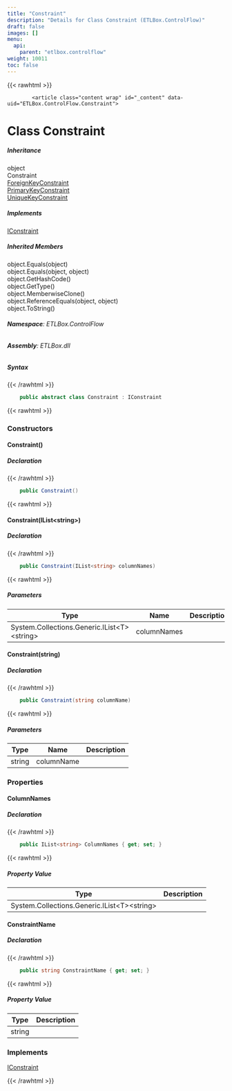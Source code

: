 ```yaml
---
title: "Constraint"
description: "Details for Class Constraint (ETLBox.ControlFlow)"
draft: false
images: []
menu:
  api:
    parent: "etlbox.controlflow"
weight: 10011
toc: false
---
```


{{< rawhtml >}}

            <article class="content wrap" id="_content" data-uid="ETLBox.ControlFlow.Constraint">
  <h1 id="ETLBox_ControlFlow_Constraint" data-uid="ETLBox.ControlFlow.Constraint" class="text-break">Class Constraint
</h1>
  <div class="markdown level0 summary"></div>
  <div class="markdown level0 conceptual"></div>
  <div class="inheritance">
    <h5>Inheritance</h5>
    <div class="level0"><span class="xref">object</span></div>
    <div class="level1"><span class="xref">Constraint</span></div>
      <div class="level2"><a class="xref" href="/api/etlbox.controlflow/foreignkeyconstraint">ForeignKeyConstraint</a></div>
      <div class="level2"><a class="xref" href="/api/etlbox.controlflow/primarykeyconstraint">PrimaryKeyConstraint</a></div>
      <div class="level2"><a class="xref" href="/api/etlbox.controlflow/uniquekeyconstraint">UniqueKeyConstraint</a></div>
  </div>
  <div class="implements">
    <h5>Implements</h5>
    <div><a class="xref" href="/api/etlbox/iconstraint">IConstraint</a></div>
  </div>
  <div class="inheritedMembers">
    <h5>Inherited Members</h5>
    <div>
      <span class="xref">object.Equals(object)</span>
    </div>
    <div>
      <span class="xref">object.Equals(object, object)</span>
    </div>
    <div>
      <span class="xref">object.GetHashCode()</span>
    </div>
    <div>
      <span class="xref">object.GetType()</span>
    </div>
    <div>
      <span class="xref">object.MemberwiseClone()</span>
    </div>
    <div>
      <span class="xref">object.ReferenceEquals(object, object)</span>
    </div>
    <div>
      <span class="xref">object.ToString()</span>
    </div>
  </div>
<h6><strong>Namespace</strong>: ETLBox.ControlFlow</h6>
  <h6><strong>Assembly</strong>: ETLBox.dll</h6>
  <h5 id="ETLBox_ControlFlow_Constraint_syntax">Syntax</h5>
{{< /rawhtml >}}

```C#
    public abstract class Constraint : IConstraint
```

{{< rawhtml >}}
  <h3 id="constructors">Constructors
</h3>
  <a id="ETLBox_ControlFlow_Constraint__ctor_" data-uid="ETLBox.ControlFlow.Constraint.#ctor*"></a>
  <h4 id="ETLBox_ControlFlow_Constraint__ctor" data-uid="ETLBox.ControlFlow.Constraint.#ctor">Constraint()</h4>
  <div class="markdown level1 summary"></div>
  <div class="markdown level1 conceptual"></div>
  <h5 class="declaration">Declaration</h5>
{{< /rawhtml >}}

```C#
    public Constraint()
```

{{< rawhtml >}}
  <a id="ETLBox_ControlFlow_Constraint__ctor_" data-uid="ETLBox.ControlFlow.Constraint.#ctor*"></a>
  <h4 id="ETLBox_ControlFlow_Constraint__ctor_System_Collections_Generic_IList_System_String__" data-uid="ETLBox.ControlFlow.Constraint.#ctor(System.Collections.Generic.IList{System.String})">Constraint(IList&lt;string&gt;)</h4>
  <div class="markdown level1 summary"></div>
  <div class="markdown level1 conceptual"></div>
  <h5 class="declaration">Declaration</h5>
{{< /rawhtml >}}

```C#
    public Constraint(IList<string> columnNames)
```

{{< rawhtml >}}
  <h5 class="parameters">Parameters</h5>
  <table class="table table-bordered table-striped table-condensed">
    <thead>
      <tr>
        <th>Type</th>
        <th>Name</th>
        <th>Description</th>
      </tr>
    </thead>
    <tbody>
      <tr>
        <td><span class="xref">System.Collections.Generic.IList&lt;T&gt;</span>&lt;<span class="xref">string</span>&gt;</td>
        <td><span class="parametername">columnNames</span></td>
        <td></td>
      </tr>
    </tbody>
  </table>
  <a id="ETLBox_ControlFlow_Constraint__ctor_" data-uid="ETLBox.ControlFlow.Constraint.#ctor*"></a>
  <h4 id="ETLBox_ControlFlow_Constraint__ctor_System_String_" data-uid="ETLBox.ControlFlow.Constraint.#ctor(System.String)">Constraint(string)</h4>
  <div class="markdown level1 summary"></div>
  <div class="markdown level1 conceptual"></div>
  <h5 class="declaration">Declaration</h5>
{{< /rawhtml >}}

```C#
    public Constraint(string columnName)
```

{{< rawhtml >}}
  <h5 class="parameters">Parameters</h5>
  <table class="table table-bordered table-striped table-condensed">
    <thead>
      <tr>
        <th>Type</th>
        <th>Name</th>
        <th>Description</th>
      </tr>
    </thead>
    <tbody>
      <tr>
        <td><span class="xref">string</span></td>
        <td><span class="parametername">columnName</span></td>
        <td></td>
      </tr>
    </tbody>
  </table>
  <h3 id="properties">Properties
</h3>
  <a id="ETLBox_ControlFlow_Constraint_ColumnNames_" data-uid="ETLBox.ControlFlow.Constraint.ColumnNames*"></a>
  <h4 id="ETLBox_ControlFlow_Constraint_ColumnNames" data-uid="ETLBox.ControlFlow.Constraint.ColumnNames">ColumnNames</h4>
  <div class="markdown level1 summary"></div>
  <div class="markdown level1 conceptual"></div>
  <h5 class="declaration">Declaration</h5>
{{< /rawhtml >}}

```C#
    public IList<string> ColumnNames { get; set; }
```

{{< rawhtml >}}
  <h5 class="propertyValue">Property Value</h5>
  <table class="table table-bordered table-striped table-condensed">
    <thead>
      <tr>
        <th>Type</th>
        <th>Description</th>
      </tr>
    </thead>
    <tbody>
      <tr>
        <td><span class="xref">System.Collections.Generic.IList&lt;T&gt;</span>&lt;<span class="xref">string</span>&gt;</td>
        <td></td>
      </tr>
    </tbody>
  </table>
  <a id="ETLBox_ControlFlow_Constraint_ConstraintName_" data-uid="ETLBox.ControlFlow.Constraint.ConstraintName*"></a>
  <h4 id="ETLBox_ControlFlow_Constraint_ConstraintName" data-uid="ETLBox.ControlFlow.Constraint.ConstraintName">ConstraintName</h4>
  <div class="markdown level1 summary"></div>
  <div class="markdown level1 conceptual"></div>
  <h5 class="declaration">Declaration</h5>
{{< /rawhtml >}}

```C#
    public string ConstraintName { get; set; }
```

{{< rawhtml >}}
  <h5 class="propertyValue">Property Value</h5>
  <table class="table table-bordered table-striped table-condensed">
    <thead>
      <tr>
        <th>Type</th>
        <th>Description</th>
      </tr>
    </thead>
    <tbody>
      <tr>
        <td><span class="xref">string</span></td>
        <td></td>
      </tr>
    </tbody>
  </table>
  <h3 id="implements">Implements</h3>
  <div>
      <a class="xref" href="/api/etlbox/iconstraint">IConstraint</a>
  </div>

{{< /rawhtml >}}
